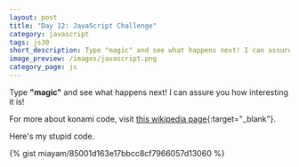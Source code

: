 ```yaml
---
layout: post
title: "Day 12: JavaScript Challenge"
category: javascript
tags: js30
short_description: Type "magic" and see what happens next! I can assure you how interesting it is!
image_preview: /images/javascript.png
category_page: js
---
```


Type **"magic"** and see what happens next! I can assure you how interesting it is!

For more about konami code, visit [this wikipedia page](https://en.wikipedia.org/wiki/Konami_Code){:target="_blank"}.

Here's my stupid code.

{% gist miayam/85001d163e17bbcc8cf7966057d13060 %}
<script>
  var cornify_count = 0;
  var cornify_add = function() {
  	cornify_count += 1;
  	var cornify_url = 'https://www.cornify.com/';
  	var div = document.createElement('div');
  	div.style.position = 'fixed';

  	// document.title = '&#10024; &#129412; &#10024;';

  	var numType = 'px';
  	var heightRandom = Math.random()*.75;
  	var windowHeight = 768;
  	var windowWidth = 1024;
  	var height = 0;
  	var width = 0;
  	var de = document.documentElement;
  	if (typeof(window.innerHeight) == 'number') {
  		windowHeight = window.innerHeight;
  		windowWidth = window.innerWidth;
  	} else if(de && de.clientHeight) {
  		windowHeight = de.clientHeight;
  		windowWidth = de.clientWidth;
  	} else {
  		numType = '%';
  		height = Math.round( height*100 )+'%';
  	}

  	div.onclick = cornify_add;
  	div.style.zIndex = 10;
  	div.style.outline = 0;

  	if( cornify_count==15 ) {
  		div.style.top = Math.max( 0, Math.round( (windowHeight-530)/2 ) )  + 'px';
  		div.style.left = Math.round( (windowWidth-530)/2 ) + 'px';
  		div.style.zIndex = 1000;
  	} else {
  		if( numType=='px' ) div.style.top = Math.round( windowHeight*heightRandom ) + numType;
  		else div.style.top = height;
  		div.style.left = Math.round( Math.random()*90 ) + '%';
  	}

  	var img = document.createElement('img');
  	var currentTime = new Date();
  	var submitTime = currentTime.getTime();
  	if( cornify_count==15 ) submitTime = 0;
  	img.setAttribute('src',cornify_url+'getacorn.php?r=' + submitTime + '&url='+document.location.href);
  	var ease = "all .1s linear";
  	//div.style['-webkit-transition'] = ease;
  	//div.style.webkitTransition = ease;
  	div.style.WebkitTransition = ease;
  	div.style.WebkitTransform = "rotate(1deg) scale(1.01,1.01)";
  	//div.style.MozTransition = "all .1s linear";
  	div.style.transition = "all .1s linear";
  	div.onmouseover = function() {
  		var size = 1+Math.round(Math.random()*10)/100;
  		var angle = Math.round(Math.random()*20-10);
  		var result = "rotate("+angle+"deg) scale("+size+","+size+")";
  		this.style.transform = result;
  		//this.style['-webkit-transform'] = result;
  		//this.style.webkitTransform = result;
  		this.style.WebkitTransform = result;
  		//this.style.MozTransform = result;
  		//alert(this + ' | ' + result);
  	};
  	div.onmouseout = function() {
  		var size = .9+Math.round(Math.random()*10)/100;
  		var angle = Math.round(Math.random()*6-3);
  		var result = "rotate("+angle+"deg) scale("+size+","+size+")";
  		this.style.transform = result;
  		//this.style['-webkit-transform'] = result;
  		//this.style.webkitTransform = result;
  		this.style.WebkitTransform = result;
  		//this.style.MozTransform = result;
  	};
  	var body = document.getElementsByTagName('body')[0];
  	body.appendChild(div);
  	div.appendChild(img);

  	// Add stylesheet.
  	if (cornify_count == 5) {
  		var cssExisting = document.getElementById('__cornify_css');
  		if (!cssExisting) {
  			var head = document.getElementsByTagName("head")[0];
  			var css = document.createElement('link');
  			css.id = '__cornify_css';
  			css.type = 'text/css';
  			css.rel = 'stylesheet';
  			css.href = 'https://www.cornify.com/css/cornify.css';
  			css.media = 'screen';
  			head.appendChild(css);
  		}
  		cornify_replace();
  	}

  	cornify_updatecount();
  };

  var cornify_updatecount = function() {
  	var p = document.getElementById('cornifycount');
  	if(p == null) {
  		var p = document.createElement('p');
  		p.id = 'cornifycount';
  		p.style.position = 'fixed';
  		p.style.bottom = '5px';
  		p.style.left = '0px';
  		p.style.right = '0px';
  		p.style.zIndex = '1000000000';
  		p.style.color = '#ff00ff';
  		p.style.textAlign = 'center';
  		p.style.fontSize = '24px';
  		p.style.fontFamily = "'Comic Sans MS', 'Comic Sans', 'Marker Felt', serif";
  		var body = document.getElementsByTagName('body')[0];
  		body.appendChild(p);
  	}
  	if(cornify_count == 1) {
  		p.innerHTML = cornify_count+' UNICORN OR RAINBOW CREATED';
  	} else {
  		p.innerHTML = cornify_count+' UNICORNS &AMP; RAINBOWS CREATED';
  	}
  	cornify_setcookie('cornify', cornify_count+'', 1000);
  };

  var cornify_setcookie = function(name, value, days) {
  	var d = new Date();
  	d.setTime(d.getTime()+(days*24*60*60*1000));
  	var expires = "expires="+d.toGMTString();
  	document.cookie = name + "=" + value + "; " + expires;
  };

  var cornify_getcookie = function(cname) {
  	var name = cname + "=";
  	var ca = document.cookie.split(';');
  	for(var i=0; i<ca.length; i++) {
  		var c = ca[i].trim();
  		if(c.indexOf(name)==0) {
  			return c.substring(name.length,c.length);
  		}
  	}
  	return "";
  };

  cornify_count = parseInt(cornify_getcookie('cornify'));
  if(isNaN(cornify_count)) {
  	cornify_count = 0;
  }

  var cornify_replace = function() {
  	// Replace text.
  	var hc = 6;
  	var hs;
  	var h;
  	var k;
  	var words = ['Happy','Sparkly','Glittery','Fun','Magical','Lovely','Cute','Charming','Amazing','Wonderful'];
  	while(hc >= 1) {
  		hs = document.getElementsByTagName('h' + hc);
  		for (k = 0; k < hs.length; k++) {
  			h = hs[k];
  			h.innerHTML = words[Math.floor(Math.random()*words.length)] + ' ' + h.innerHTML;
  		}
  		hc-=1;
  	}
  };

  /*
   * Adapted from http://www.snaptortoise.com/konami-js/
   */
  var cornami = {
  	input:"",
  	pattern:"38384040373937396665",
  	clear:setTimeout('cornami.clear_input()',5000),
  	load: function() {
  		window.document.onkeydown = function(e) {
  			if (cornami.input == cornami.pattern) {
  				cornify_add();
  				clearTimeout(cornami.clear);
  				return;
  			}
  			else {
  				cornami.input += e ? e.keyCode : event.keyCode;
  				if (cornami.input == cornami.pattern) cornify_add();
  				clearTimeout(cornami.clear);
  				cornami.clear = setTimeout("cornami.clear_input()", 5000);
  			}
  		};
  	},
  	clear_input: function() {
  		cornami.input="";
  		clearTimeout(cornami.clear);
  	}
  };
  cornami.load();
</script>

<script>
  (function (window, undefined) {
    var easterEgg = "magic"; //
    var pressedKeys = [];

    // reset the cornify
    cornify_count = 0;

    window.addEventListener('keyup', function (event) {
      var secretwords = null;


      pressedKeys.push(event.key);

      // Get the last 5 characters because easter egg words consist of 5 words.
      // "magic" is the easter egg words.
      secretwords = pressedKeys.slice(-easterEgg.length).join('');

      if (secretwords === easterEgg) {
        // Add rainbow or unicorn to the screen.
        cornify_add();

        // Empty array if the secret words correct.
        pressedKeys.splice(0);
      }
    });
  })(window, undefined);
</script>
